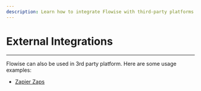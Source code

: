 ```yaml
---
description: Learn how to integrate Flowise with third-party platforms
---
```


# External Integrations

---

Flowise can also be used in 3rd party platform. Here are some usage examples:

-   [Zapier Zaps](zapier-zaps.md)
